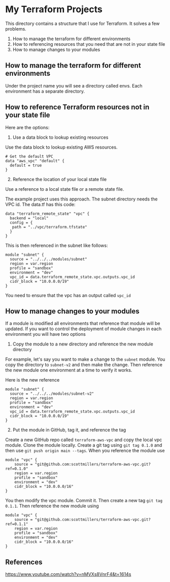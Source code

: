 # My Terraform Projects

This directory contains a structure that I use for Terraform. It solves a few problems.

1. How to manage the terraform for different environments
2. How to referencing resources that you need that are not in your state file
3. How to manage changes to your modules 



## How to manage the terraform for different environments

Under the project name you will see a directory called envs.  Each environment has a separate directory.

## How to reference Terraform resources not in your state file

Here are the options:

1. Use a data block to lookup existing resources 

Use the data block to lookup existing AWS resources.

```
# Get the default VPC
data "aws_vpc" "default" {
  default = true
}

```

2. Reference the location of your local state file

Use a reference to a local state file or a remote state file.  

The example project uses this approach. The subnet directory needs the VPC id.  The data.tf has this code:

```
data "terraform_remote_state" "vpc" {
  backend = "local"
  config = {
   path = "../vpc/terraform.tfstate"
  }
}
```

This is then referenced in the subnet like follows:

```
module "subnet" {
  source = "../../../modules/subnet"
  region = var.region
  profile = "sandbox"
  environment = "dev"
  vpc_id = data.terraform_remote_state.vpc.outputs.vpc_id
  cidr_block = "10.0.0.0/19"
}
```

You need to ensure that the vpc has an output called `vpc_id`

## How to manage changes to your modules

If a module is modified all environments that reference that module will be updated. If you want to control the deployment of module changes in each environment you will have two options

1. Copy the module to a new directory and reference the new module directory

For example, let's say you want to make a change to the `subnet` module. You copy the directory to `subnet-v2` and then make the change.  Then reference the new module one environment at a time to verify it works.

Here is the new reference

```
module "subnet" {
  source = "../../../modules/subnet-v2"
  region = var.region
  profile = "sandbox"
  environment = "dev"
  vpc_id = data.terraform_remote_state.vpc.outputs.vpc_id
  cidr_block = "10.0.0.0/19"
}
```

2. Put the module in GitHub, tag it, and reference the tag

Create a new GitHub repo called `terraform-aws-vpc` and copy the local vpc module.  Clone the module locally.  Create a git tag using `git tag 0.1.0` and then use `git push origin main --tags`.  When you reference the module use

```
module "vpc" {
    source = "git@github.com:scottmillers/terraform-aws-vpc.git?ref=0.1.0"
    region = var.region
    profile = "sandbox"
    environment = "dev"
    cidr_block = "10.0.0.0/16"
}
```

You then modify the vpc module.  Commit it. Then create a new tag `git tag 0.1.1`.  Then reference the new module using 

```
module "vpc" {
    source = "git@github.com:scottmillers/terraform-aws-vpc.git?ref=0.1.1"
    region = var.region
    profile = "sandbox"
    environment = "dev"
    cidr_block = "10.0.0.0/16"
}
```


## References

https://www.youtube.com/watch?v=nMVXs8VnrF4&t=1614s







